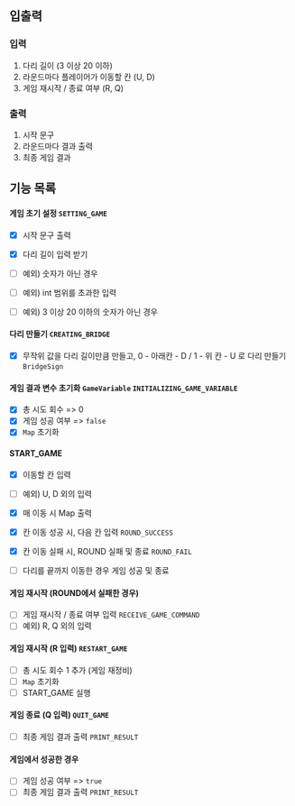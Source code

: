 ## 입출력

### 입력

1. 다리 길이 (3 이상 20 이하)
2. 라운드마다 플레이어가 이동할 칸 (U, D)
3. 게임 재시작 / 종료 여부 (R, Q)

### 출력

1. 시작 문구
2. 라운드마다 결과 출력
3. 최종 게임 결과

## 기능 목록

#### 게임 초기 설정 `SETTING_GAME`

- [x] 시작 문구 출력

- [x] 다리 길이 입력 받기
- [ ] 예외) 숫자가 아닌 경우
- [ ] 예외) int 범위를 초과한 입력
- [ ] 예외) 3 이상 20 이하의 숫자가 아닌 경우

#### 다리 만들기 `CREATING_BRIDGE`

- [x] 무작위 값을 다리 길이만큼 만들고, 0 - 아래칸 - D / 1 - 위 칸 - U 로 다리 만들기 `BridgeSign`

#### 게임 결과 변수 초기화 `GameVariable` `INITIALIZING_GAME_VARIABLE`

- [x] 총 시도 회수 => 0
- [x] 게임 성공 여부 => `false`
- [x] `Map` 초기화

#### START_GAME

- [x] 이동할 칸 입력
- [ ] 예외) U, D 외의 입력
- [x] 매 이동 시 Map 출력

- [x] 칸 이동 성공 시, 다음 칸 입력 `ROUND_SUCCESS`
- [x] 칸 이동 실패 시, ROUND 실패 및 종료 `ROUND_FAIL`
- [ ] 다리를 끝까지 이동한 경우 게임 성공 및 종료

#### 게임 재시작 (ROUND에서 실패한 경우)

- [ ] 게임 재시작 / 종료 여부 입력 `RECEIVE_GAME_COMMAND`
- [ ] 예외) R, Q 외의 입력

#### 게임 재시작 (R 입력) `RESTART_GAME`

- [ ] 총 시도 회수 1 추가 (게임 재정비)
- [ ] `Map` 초기화
- [ ] START_GAME 실행

#### 게임 종료 (Q 입력) `QUIT_GAME`

- [ ] 최종 게임 결과 출력 `PRINT_RESULT`

#### 게임에서 성공한 경우

- [ ] 게임 성공 여부 => `true`
- [ ] 최종 게임 결과 출력 `PRINT_RESULT`